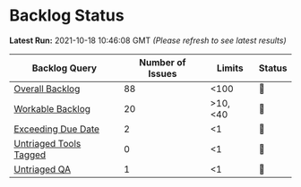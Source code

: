# Backlog Status

**Latest Run:** 2021-10-18 10:46:08 GMT
*(Please refresh to see latest results)*

Backlog Query | Number of Issues | Limits | Status
--- | --- | --- | ---
| [Overall Backlog](https://progress.opensuse.org/issues?query_id=230) | 88 | <100 | &#x1F49A;
| [Workable Backlog](https://progress.opensuse.org/issues?query_id=478) | 20 | >10, <40 | &#x1F49A;
| [Exceeding Due Date](https://progress.opensuse.org/issues?query_id=514) | 2 | <1 | &#x1F534;
| [Untriaged Tools Tagged](https://progress.opensuse.org/issues?query_id=481) | 0 | <1 | &#x1F49A;
| [Untriaged QA](https://progress.opensuse.org/projects/qa/issues?query_id=576) | 1 | <1 | &#x1F534;
